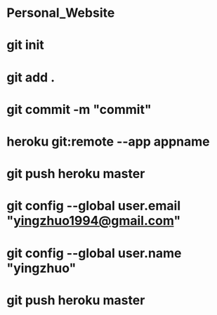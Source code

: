 # Personal_Website
# git init
# git add .
# git commit -m "commit"
# heroku git:remote --app appname
# git push heroku master
# git config --global user.email "yingzhuo1994@gmail.com"
# git config --global user.name "yingzhuo"
# git push heroku master